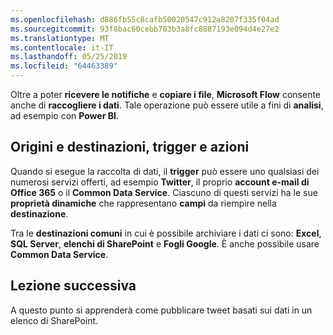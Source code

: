 ```yaml
---
ms.openlocfilehash: d886fb55c8cafb50020547c912a8207f335f04ad
ms.sourcegitcommit: 93f8bac60cebb783b3a8fc8887193e094d4e27e2
ms.translationtype: MT
ms.contentlocale: it-IT
ms.lasthandoff: 05/25/2019
ms.locfileid: "64463389"
---
```

Oltre a poter **ricevere le notifiche** e **copiare i file**, **Microsoft Flow** consente anche di **raccogliere i dati**.  Tale operazione può essere utile a fini di **analisi**, ad esempio con **Power BI**.  

## <a name="sources-and-destinations-triggers-and-actions"></a>Origini e destinazioni, trigger e azioni
Quando si esegue la raccolta di dati, il **trigger** può essere uno qualsiasi dei numerosi servizi offerti, ad esempio **Twitter**, il proprio **account e-mail di Office 365** o il **Common Data Service**.  Ciascuno di questi servizi ha le sue **proprietà dinamiche** che rappresentano **campi** da riempire nella **destinazione**.

Tra le **destinazioni comuni** in cui è possibile archiviare i dati ci sono: **Excel**, **SQL Server**, **elenchi di SharePoint** e **Fogli Google**.  È anche possibile usare **Common Data Service**.

## <a name="next-lesson"></a>Lezione successiva
A questo punto si apprenderà come pubblicare tweet basati sui dati in un elenco di SharePoint. 

